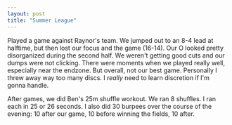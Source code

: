 ```yaml
---
layout: post
title: "Summer League"
---
```


Played a game against Raynor's team. We jumped out to an 8-4 lead at halftime, but then lost our focus and the game (16-14). Our O looked pretty disorganized during the second half. We weren't getting good cuts and our dumps were not clicking. There were moments when we played really well, especially near the endzone. But overall, not our best game. Personally I threw away way too many discs. I *really* need to learn discretion if I'm gonna handle. 

After games, we did Ben's 25m shuffle workout. We ran 8 shuffles. I ran each in 25 or 26 seconds. I also did 30 burpees over the course of the evening: 10 after our game, 10 before winning the fields, 10 after.
